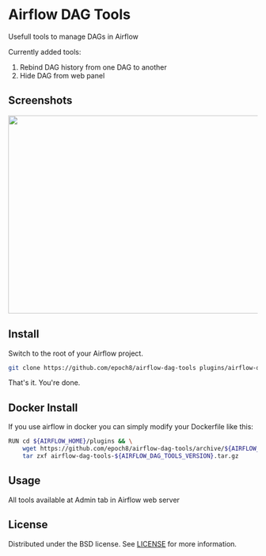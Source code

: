 # Airflow DAG Tools

Usefull tools to manage DAGs in Airflow

Currently added tools:
1. Rebind DAG history from one DAG to another
2. Hide DAG from web panel

## Screenshots

<img src="https://user-images.githubusercontent.com/7437894/48622460-e714ff00-e9b7-11e8-8231-4e451c18a0e3.png" height="400" width="600"/>

## Install

Switch to the root of your Airflow project.

```sh
git clone https://github.com/epoch8/airflow-dag-tools plugins/airflow-dag-tools
```

That's it. You're done.

## Docker Install

If you use airflow in docker you can simply modify your Dockerfile like this:

```sh
RUN cd ${AIRFLOW_HOME}/plugins && \
    wget https://github.com/epoch8/airflow-dag-tools/archive/${AIRFLOW_DAG_TOOLS_VERSION}.tar.gz -O airflow-dag-tools-${AIRFLOW_DAG_TOOLS_VERSION}.tar.gz && \
    tar zxf airflow-dag-tools-${AIRFLOW_DAG_TOOLS_VERSION}.tar.gz
```

## Usage

All tools available at Admin tab in Airflow web server


## License

Distributed under the BSD license. See [LICENSE](LICENSE) for more
information.
